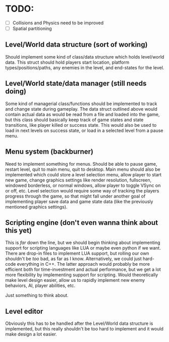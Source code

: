 # TODO:

 - [ ] Collisions and Physics need to be improved
 - [ ] Spatial partitioning

## Level/World data structure (sort of working)
Should implement some kind of class/data structure which holds level/world data. This struct should hold players start location, platform types/positions/paths, any
enemies in the level, and end-states for the level.

## Level/World state/data manager (still needs doing)
Some kind of managerial class/functions should be implemented to track and change state during gameplay. The data struct outlined above would contain actual data as
would be read from a file and loaded into the game, but this class should basically keep track of game states and state transitions, like player killed or success 
state. This would also be used to load in next levels on success state, or load in a selected level from a pause menu.

## Menu system (backburner)
Need to implement something for menus. Should be able to pause game, restart level, quit to main menu, quit to desktop. Main menu should also be implemented which
could store a level selection menu, allow player to start new game, change graphics settings like render resolution, fullscreen, windowed borderless, or normal
windows, allow player to toggle VSync on or off, etc. Level selection would require some way of tracking the players progress through the game, so that might fall
under another goal of implementing player save data and game state data (like the previously mentioned graphics settings). 

## Scripting engine (don't even wanna think about this yet)
This is *far* down the line, but we should begin thinking about implementing support for scripting languages like LUA or maybe even python if we want. There are 
drop-in files to implement LUA support, but rolling our own shouldn't be *too* bad, as far as I know. Alternatively, we could just hard-code everything in C++. 
The latter approach would probably be more efficient both for time-investment and actual performance, but we get a lot more flexibility by implementing support 
for scripting. Would theoretically make level design easier, allow us to rapidly implement new enemy behaviors, AI, player abilities, etc.

Just something to think about.

## Level editor
Obviously this has to be handled after the Level/World data structure is implemented, but this really shouldn't be too hard to implement and it would make design
a lot easier.